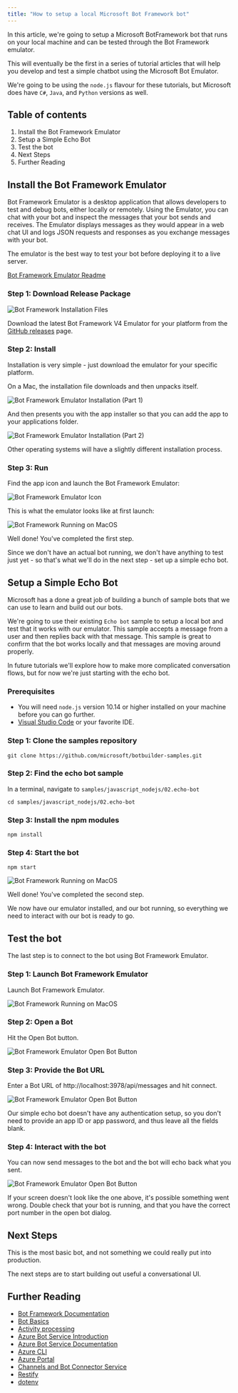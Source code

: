 ```yaml
---
title: "How to setup a local Microsoft Bot Framework bot"
---
```


In this article, we're going to setup a Microsoft BotFramework bot that runs on your local machine and can be tested through the Bot Framework emulator.

This will eventually be the first in a series of tutorial articles that will help you develop and test a simple chatbot using the Microsoft Bot Emulator.

We're going to be using the `node.js` flavour for these tutorials, but Microsoft does have `C#`, `Java`, and `Python` versions as well.  

## Table of contents 

1. Install the Bot Framework Emulator
2. Setup a Simple Echo Bot 
3. Test the bot 
4. Next Steps
5. Further Reading

## Install the Bot Framework Emulator

Bot Framework Emulator is a desktop application that allows developers to test and debug bots, either locally or remotely. Using the Emulator, you can chat with your bot and inspect the messages that your bot sends and receives. The Emulator displays messages as they would appear in a web chat UI and logs JSON requests and responses as you exchange messages with your bot.

The emulator is the best way to test your bot before deploying it to a live server. 

[Bot Framework Emulator Readme](https://github.com/Microsoft/BotFramework-Emulator/blob/master/README.md)

### Step 1: Download Release Package 

![Bot Framework Installation Files](./releases.png)

Download the latest Bot Framework V4 Emulator for your platform from the [GitHub releases](https://github.com/Microsoft/BotFramework-Emulator/releases/latest) page.


### Step 2: Install 

Installation is very simple - just download the emulator for your specific platform. 

On a Mac, the installation file downloads and then unpacks itself. 

![Bot Framework Emulator Installation (Part 1)](./install-1.png)

And then presents you with the app installer so that you can add the app to your applications folder. 

![Bot Framework Emulator Installation (Part 2)](./install-2.png)

Other operating systems will have a slightly different installation process. 


### Step 3: Run 

Find the app icon and launch the Bot Framework Emulator:

![Bot Framework Emulator Icon](./icon.png)

This is what the emulator looks like at first launch:

![Bot Framework Running on MacOS](./app.png)

Well done! You've completed the first step. 

Since we don't have an actual bot running, we don't have anything to test just yet - so that's what we'll do in the next step - set up a simple echo bot. 

## Setup a Simple Echo Bot 

Microsoft has a done a great job of building a bunch of sample bots that we can use to learn and build out our bots. 

We're going to use their existing `Echo bot` sample to setup a local bot and test that it works with our emulator. This sample accepts a message from a user and then replies back with that message. This sample is great to confirm that the bot works locally and that messages are moving around properly. 

In future tutorials we'll explore how to make more complicated conversation flows, but for now we're just starting with the echo bot. 

### Prerequisites

* You will need `node.js` version 10.14 or higher installed on your machine before you can go further.
* [Visual Studio Code](https://www.visualstudio.com/downloads) or your favorite IDE.

### Step 1: Clone the samples repository

```
git clone https://github.com/microsoft/botbuilder-samples.git
```

### Step 2: Find the echo bot sample

In a terminal, navigate to `samples/javascript_nodejs/02.echo-bot`

```
cd samples/javascript_nodejs/02.echo-bot
```

### Step 3: Install the npm modules

```
npm install
```

### Step 4: Start the bot

```
npm start
```

![Bot Framework Running on MacOS](./npm-run-start.png)

Well done! You've completed the second step. 

We now have our emulator installed, and our bot running, so everything we need to interact with our bot is ready to go. 

## Test the bot 

The last step is to connect to the bot using Bot Framework Emulator.

### Step 1: Launch Bot Framework Emulator

Launch Bot Framework Emulator.

![Bot Framework Running on MacOS](./app.png)

### Step 2: Open a Bot

Hit the Open Bot button.

![Bot Framework Emulator Open Bot Button](./open-bot-button.png)


### Step 3: Provide the Bot URL

Enter a Bot URL of http://localhost:3978/api/messages and hit connect.

![Bot Framework Emulator Open Bot Button](./open-bot-dialog.png)

Our simple echo bot doesn't have any authentication setup, so you don't need to provide an app ID or app password, and thus leave all the fields blank. 


### Step 4: Interact with the bot

You can now send messages to the bot and the bot will echo back what you sent. 

![Bot Framework Emulator Open Bot Button](./echo-hello.png)

If your screen doesn't look like the one above, it's possible something went wrong. Double check that your bot is running, and that you have the correct port number in the open bot dialog. 


## Next Steps

This is the most basic bot, and not something we could really put into production. 

The next steps are to start building out useful a conversational UI.


## Further Reading

- [Bot Framework Documentation](https://docs.botframework.com)
- [Bot Basics](https://docs.microsoft.com/azure/bot-service/bot-builder-basics?view=azure-bot-service-4.0)
- [Activity processing](https://docs.microsoft.com/en-us/azure/bot-service/bot-builder-concept-activity-processing?view=azure-bot-service-4.0)
- [Azure Bot Service Introduction](https://docs.microsoft.com/azure/bot-service/bot-service-overview-introduction?view=azure-bot-service-4.0)
- [Azure Bot Service Documentation](https://docs.microsoft.com/azure/bot-service/?view=azure-bot-service-4.0)
- [Azure CLI](https://docs.microsoft.com/cli/azure/?view=azure-cli-latest)
- [Azure Portal](https://portal.azure.com)
- [Channels and Bot Connector Service](https://docs.microsoft.com/en-us/azure/bot-service/bot-concepts?view=azure-bot-service-4.0)
- [Restify](https://www.npmjs.com/package/restify)
- [dotenv](https://www.npmjs.com/package/dotenv)
